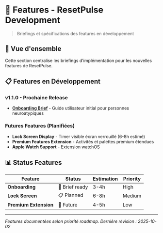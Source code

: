 # 🚀 Features - ResetPulse Development

> Briefings et spécifications des features en développement

## 🎯 Vue d'ensemble

Cette section centralise les briefings d'implémentation pour les nouvelles features de ResetPulse.

## 📋 Features en Développement

### v1.1.0 - Prochaine Release
- **[Onboarding Brief](onboarding-brief.md)** - Guide utilisateur initial pour personnes neuroatypiques

### Futures Features (Planifiées)
- **Lock Screen Display** - Timer visible écran verrouillé (6-8h estimé)
- **Premium Features Extension** - Activités et palettes premium étendues
- **Apple Watch Support** - Extension watchOS

## 📊 Status Features

| Feature | Status | Estimation | Priority |
|---------|--------|------------|----------|
| **Onboarding** | 📝 Brief ready | 3-4h | High |
| **Lock Screen** | 📋 Planned | 6-8h | Medium |
| **Premium Extension** | 🔮 Future | 4-5h | Low |

---

*Features documentées selon priorité roadmap. Dernière révision : 2025-10-02*